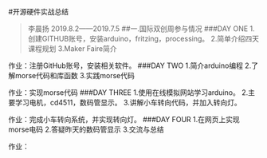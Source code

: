 #开源硬件实战总结
>李晨扬
>2019.8.2——2019.7.5
##一.国际双创周参与情况
###DAY ONE
1.创建GITHUB账号，安装arduino，fritzing，processing。
2.简单介绍四天课程规划
3.Maker Faire简介

作业：注册GitHub账号，安装相关软件。
###DAY TWO
1.简介arduino编程
2.了解morse代码和库函数
3.实践morse代码

作业：实现morse代码
###DAY THREE
1.使用在线模拟网站学习arduino。
2.主要学习电机，cd4511，数码管显示。
3.讲解小车转向代码，并加入转向灯。

作业：完成小车转向系统，并实现转向灯。
###DAY FOUR
1.在网页上实现morse电码
2.答疑昨天的数码管显示
3.交流与总结

作业：                                                                                                                                                                                                                      